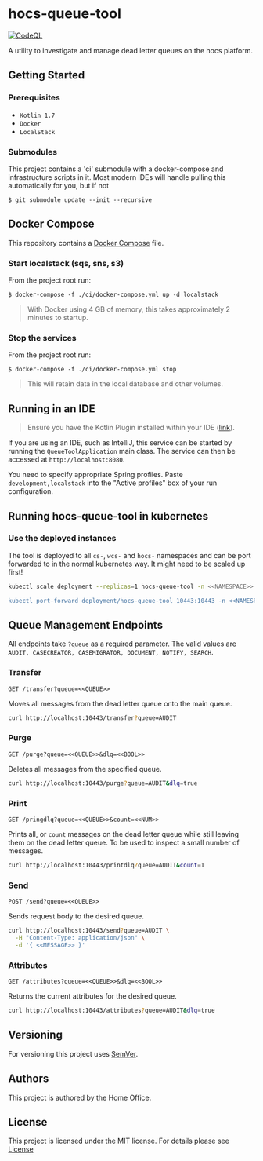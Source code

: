 # hocs-queue-tool

[![CodeQL](https://github.com/UKHomeOffice/hocs-queue-tool/actions/workflows/codeql-analysis.yml/badge.svg)](https://github.com/UKHomeOffice/hocs-queue-tool/actions/workflows/codeql-analysis.yml)


A utility to investigate and manage dead letter queues on the hocs platform.

## Getting Started

### Prerequisites

* ```Kotlin 1.7```
* ```Docker```
* ```LocalStack```

### Submodules

This project contains a 'ci' submodule with a docker-compose and infrastructure scripts in it.
Most modern IDEs will handle pulling this automatically for you, but if not

```console
$ git submodule update --init --recursive
```

## Docker Compose

This repository contains a [Docker Compose](https://docs.docker.com/compose/)
file.

### Start localstack (sqs, sns, s3)
From the project root run:
```console
$ docker-compose -f ./ci/docker-compose.yml up -d localstack
```

> With Docker using 4 GB of memory, this takes approximately 2 minutes to startup.

### Stop the services
From the project root run:
```console
$ docker-compose -f ./ci/docker-compose.yml stop
```
> This will retain data in the local database and other volumes.

## Running in an IDE

> Ensure you have the Kotlin Plugin installed within your IDE ([link](https://plugins.jetbrains.com/plugin/6954-kotlin)).

If you are using an IDE, such as IntelliJ, this service can be started by running the ```QueueToolApplication``` main class.
The service can then be accessed at ```http://localhost:8080```.

You need to specify appropriate Spring profiles.
Paste `development,localstack` into the "Active profiles" box of your run configuration.

## Running hocs-queue-tool in kubernetes

### Use the deployed instances

The tool is deployed to all `cs-`, `wcs-` and `hocs-` namespaces and can be port forwarded to in the normal kubernetes way. It might need to be scaled up first!

```sh
kubectl scale deployment --replicas=1 hocs-queue-tool -n <<NAMESPACE>>

kubectl port-forward deployment/hocs-queue-tool 10443:10443 -n <<NAMESPACE>>
```

## Queue Management Endpoints

All endpoints take `?queue` as a required parameter.
The valid values are `AUDIT, CASECREATOR, CASEMIGRATOR, DOCUMENT, NOTIFY, SEARCH`.

### Transfer
`GET /transfer?queue=<<QUEUE>>`

Moves all messages from the dead letter queue onto the main queue.

```sh
curl http://localhost:10443/transfer?queue=AUDIT
```

### Purge

`GET /purge?queue=<<QUEUE>>&dlq=<<BOOL>>`

Deletes all messages from the specified queue.

```sh
curl http://localhost:10443/purge?queue=AUDIT&dlq=true 
```

### Print

`GET /pringdlq?queue=<<QUEUE>>&count=<<NUM>>`

Prints all, or `count` messages on the dead letter queue while still leaving them on the dead letter queue. To be used to inspect a small number of messages.

```sh
curl http://localhost:10443/printdlq?queue=AUDIT&count=1
```

### Send

`POST /send?queue=<<QUEUE>>` 

Sends request body to the desired queue.

```sh
curl http://localhost:10443/send?queue=AUDIT \
  -H "Content-Type: application/json" \
  -d '{ <<MESSAGE>> }'  
```

### Attributes

`GET /attributes?queue=<<QUEUE>>&dlq=<<BOOL>>`

Returns the current attributes for the desired queue.

```sh
curl http://localhost:10443/attributes?queue=AUDIT&dlq=true 
```

## Versioning

For versioning this project uses [SemVer](https://semver.org/).

## Authors

This project is authored by the Home Office.

## License

This project is licensed under the MIT license. For details please see [License](LICENSE) 
